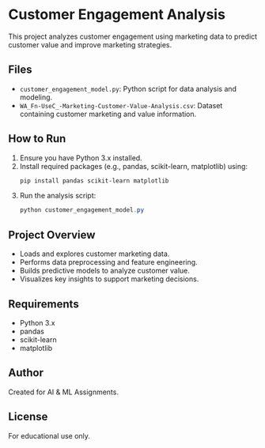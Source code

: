 # Customer Engagement Analysis

This project analyzes customer engagement using marketing data to predict customer value and improve marketing strategies.

## Files
- `customer_engagement_model.py`: Python script for data analysis and modeling.
- `WA_Fn-UseC_-Marketing-Customer-Value-Analysis.csv`: Dataset containing customer marketing and value information.

## How to Run
1. Ensure you have Python 3.x installed.
2. Install required packages (e.g., pandas, scikit-learn, matplotlib) using:
   ```powershell
   pip install pandas scikit-learn matplotlib
   ```
3. Run the analysis script:
   ```powershell
   python customer_engagement_model.py
   ```

## Project Overview
- Loads and explores customer marketing data.
- Performs data preprocessing and feature engineering.
- Builds predictive models to analyze customer value.
- Visualizes key insights to support marketing decisions.

## Requirements
- Python 3.x
- pandas
- scikit-learn
- matplotlib

## Author
Created for AI & ML Assignments.

## License
For educational use only.
